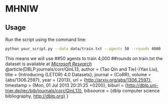 # MHNIW
##  Usage

Run the script using the command line:

```bash
python your_script.py --data data/train.txt --agents 50 --rounds 4000
```
This means we will use ##50 agents to train 4,000 ##rounds on train.txt
the dataset is available at [*Microsoft Research*](https://www.microsoft.com/en-us/research/project/mslr/)
@article{DBLP:journals/corr/QinL13,
  author    = {Tao Qin and
               Tie{-}Yan Liu},
  title     = {Introducing {LETOR} 4.0 Datasets},
  journal   = {CoRR},
  volume    = {abs/1306.2597},
  year      = {2013},
  url       = {http://arxiv.org/abs/1306.2597},
  timestamp = {Mon, 01 Jul 2013 20:31:25 +0200},
  biburl    = {http://dblp.uni-trier.de/rec/bib/journals/corr/QinL13},
  bibsource = {dblp computer science bibliography, http://dblp.org}
}
